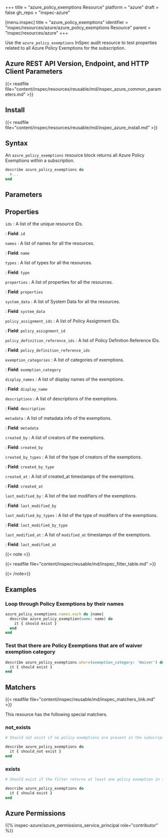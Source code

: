 +++
title = "azure_policy_exemptions Resource"
platform = "azure"
draft = false
gh_repo = "inspec-azure"

[menu.inspec]
title = "azure_policy_exemptions"
identifier = "inspec/resources/azure/azure_policy_exemptions Resource"
parent = "inspec/resources/azure"
+++

Use the `azure_policy_exemptions` InSpec audit resource to test properties related to all Azure Policy Exemptions for the subscription.

## Azure REST API Version, Endpoint, and HTTP Client Parameters

{{< readfile file="content/inspec/resources/reusable/md/inspec_azure_common_parameters.md" >}}

## Install

{{< readfile file="content/inspec/resources/reusable/md/inspec_azure_install.md" >}}

## Syntax

An `azure_policy_exemptions` resource block returns all Azure Policy Exemptions within a subscription.

```ruby
describe azure_policy_exemptions do
  #...
end
```

## Parameters

## Properties

`ids`
: A list of the unique resource IDs.

: **Field**: `id`

`names`
: A list of names for all the resources.

: **Field**: `name`

`types`
: A list of types for all the resources.

: **Field**: `type`

`properties`
: A list of properties for all the resources.

: **Field**: `properties`

`system_data`
: A list of System Data for all the resources.

: **Field**: `system_data`

`policy_assignment_ids`
: A list of Policy Assignment IDs.

: **Field**: `policy_assignment_id`

`policy_definition_reference_ids`
: A list of Policy Definition Reference IDs.

: **Field**: `policy_definition_reference_ids`

`exemption_categories`
: A list of categories of exemptions.

: **Field**: `exemption_category`

`display_names`
: A list of display names of the exemptions.

: **Field**: `display_name`

`descriptions`
: A list of descriptions of the exemptions.

: **Field**: `description`

`metadata`
: A list of metadata info of the exemptions.

: **Field**: `metadata`

`created_by`
: A list of creators of the exemptions.

: **Field**: `created_by`

`created_by_types`
: A list of the type of creators of the exemptions.

: **Field**: `created_by_type`

`created_at`
: A list of created_at timestamps of the exemptions.

: **Field**: `created_at`

`last_modified_by`
: A list of the last modifiers of the exemptions.

: **Field**: `last_modified_by`

`last_modified_by_types`
: A list of the type of modifiers of the exemptions.

: **Field**: `last_modified_by_type`

`last_modified_at`
: A list of `modified_at` timestamps of the exemptions.

: **Field**: `last_modified_at`

{{< note >}}

{{< readfile file="content/inspec/reusable/md/inspec_filter_table.md" >}}

{{< /note>}}

## Examples

### Loop through Policy Exemptions by their names

```ruby
azure_policy_exemptions.names.each do |name|
  describe azure_policy_exemption(name: name) do
    it { should exist }
  end
end
```

### Test that there are Policy Exemptions that are of waiver exemption category

```ruby
describe azure_policy_exemptions.where(exemption_category: 'Waiver') do
  it { should exist }
end
```

## Matchers

{{< readfile file="content/inspec/reusable/md/inspec_matchers_link.md" >}}

This resource has the following special matchers.

### not_exists

```ruby
# Should not exist if no policy exemptions are present in the subscription.

describe azure_policy_exemptions do
  it { should_not exist }
end
```

### exists

```ruby
# Should exist if the filter returns at least one policy exemption in the subscription.

describe azure_policy_exemptions do
  it { should exist }
end
```

## Azure Permissions

{{% inspec-azure/azure_permissions_service_principal role="contributor" %}}
